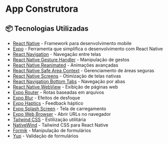 <h1> App Construtora</h1>

<h2>📦 Tecnologias Utilizadas</h2>
<ul>
    <li><a href="https://reactnative.dev/" target="_blank">React Native</a> - Framework para desenvolvimento mobile</li>
    <li><a href="https://docs.expo.dev/" target="_blank">Expo</a> - Ferramenta que simplifica o desenvolvimento com React Native</li>
    <li><a href="https://reactnavigation.org/" target="_blank">React Navigation</a> - Navegação entre telas</li>
    <li><a href="https://github.com/software-mansion/react-native-gesture-handler" target="_blank">React Native Gesture Handler</a> - Manipulação de gestos</li>
    <li><a href="https://github.com/software-mansion/react-native-reanimated" target="_blank">React Native Reanimated</a> - Animações avançadas</li>
    <li><a href="https://github.com/th3rdwave/react-native-safe-area-context" target="_blank">React Native Safe Area Context</a> - Gerenciamento de áreas seguras</li>
    <li><a href="https://github.com/software-mansion/react-native-screens" target="_blank">React Native Screens</a> - Otimização de telas nativas</li>
    <li><a href="https://reactnavigation.org/docs/bottom-tab-navigator" target="_blank">React Navigation Bottom Tabs</a> - Navegação por abas</li>
    <li><a href="https://github.com/react-native-webview/react-native-webview" target="_blank">React Native WebView</a> - Exibição de páginas web</li>
    <li><a href="https://expo.github.io/router/docs" target="_blank">Expo Router</a> - Rotas baseadas em arquivos</li>
    <li><a href="https://github.com/expo/expo/tree/main/packages/expo-blur" target="_blank">Expo Blur</a> - Efeitos de desfoque</li>
    <li><a href="https://docs.expo.dev/versions/latest/sdk/haptics/" target="_blank">Expo Haptics</a> - Feedback háptico</li>
    <li><a href="https://docs.expo.dev/versions/latest/sdk/splash-screen/" target="_blank">Expo Splash Screen</a> - Tela de carregamento</li>
    <li><a href="https://docs.expo.dev/versions/latest/sdk/webbrowser/" target="_blank">Expo Web Browser</a> - Abrir URLs no navegador</li>
    <li><a href="https://github.com/tailwindlabs/tailwindcss" target="_blank">Tailwind CSS</a> - Estilização utilitária</li>
    <li><a href="https://github.com/marklawlor/nativewind" target="_blank">NativeWind</a> - Tailwind CSS para React Native</li>
    <li><a href="https://github.com/jaredpalmer/formik" target="_blank">Formik</a> - Manipulação de formulários</li>
    <li><a href="https://github.com/jquense/yup" target="_blank">Yup</a> - Validação de formulários</li>
</ul>